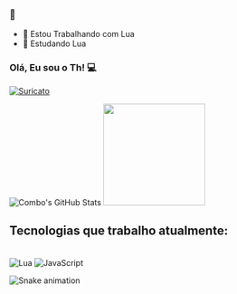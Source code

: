 ### 👋

- 🔭 Estou Trabalhando com Lua
- 🌱 Estudando Lua

### Olá, Eu sou o Th! 💻

[![Suricato](https://img.shields.io/badge/Discord-7289DA?style=for-the-badge&logo=discord&logoColor=white)](https://discord.gg/srcq9ffR24)

![Combo's GitHub Stats](https://github-readme-stats.vercel.app/api?username=ArthurJunior1251g&show_icons=true&theme=dark&count_private=true)
<img height="180em" src="https://github-readme-stats.vercel.app/api/top-langs/?username=ArthurJunior1251g&layout=compact&langs_count=7&theme=dark"/>

## Tecnologias que trabalho atualmente:

<div style="display: inline_block"><br/>
    <img align="center" alt="Lua" src="https://img.shields.io/badge/Lua-2C2D72?style=for-the-badge&logo=lua&logoColor=white">
    <img align="center" alt="JavaScript" src="https://img.shields.io/badge/JavaScript-F7DF1E?style=for-the-badge&logo=javascript&logoColor=black">
</div>

![Snake animation](https://github.com/combo0001/combo0001/blob/output/github-contribution-grid-snake.svg)


<!--



**ArthurJunior1251g/ArthurJunior1251g** is a ✨ _special_ ✨ repository because its `README.md` (this file) appears on your GitHub profile.

Here are some ideas to get you started:
-->
